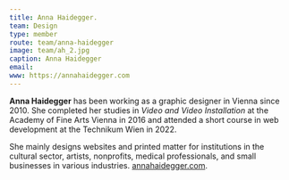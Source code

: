 ```yaml
---
title: Anna Haidegger.
team: Design
type: member
route: team/anna-haidegger
image: team/ah_2.jpg
caption: Anna Haidegger
email:
www: https://annahaidegger.com
---
```


**Anna Haidegger** has been working as a graphic designer in Vienna since 2010. She completed her studies in _Video and Video Installation_ at the Academy of Fine Arts Vienna in 2016 and attended a short course in web development at the Technikum Wien in 2022.

<!--more -->

She mainly designs websites and printed matter for institutions in the cultural sector, artists, nonprofits, medical professionals, and small businesses in various industries. [annahaidegger.com](https://annahaidegger.com).
